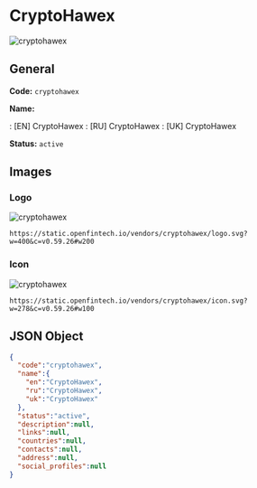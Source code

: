 
# CryptoHawex 
![cryptohawex](https://static.openfintech.io/vendors/cryptohawex/logo.svg?w=400&c=v0.59.26#w200)  

## General 
 
**Code:** `cryptohawex` 
 
**Name:** 
 
:	[EN] CryptoHawex 
:	[RU] CryptoHawex 
:	[UK] CryptoHawex 
 
**Status:** `active` 
 

## Images 

### Logo 
 
![cryptohawex](https://static.openfintech.io/vendors/cryptohawex/logo.svg?w=400&c=v0.59.26#w200)  

```
https://static.openfintech.io/vendors/cryptohawex/logo.svg?w=400&c=v0.59.26#w200
```  

### Icon 
 
![cryptohawex](https://static.openfintech.io/vendors/cryptohawex/icon.svg?w=278&c=v0.59.26#w100)  

```
https://static.openfintech.io/vendors/cryptohawex/icon.svg?w=278&c=v0.59.26#w100
```  

## JSON Object 

```json
{
  "code":"cryptohawex",
  "name":{
    "en":"CryptoHawex",
    "ru":"CryptoHawex",
    "uk":"CryptoHawex"
  },
  "status":"active",
  "description":null,
  "links":null,
  "countries":null,
  "contacts":null,
  "address":null,
  "social_profiles":null
}
```  
